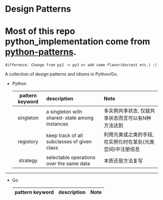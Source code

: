 # Design Patterns

# Most of this repo python_implementation come from [python-patterns](https://github.com/faif/python-patterns).

    difference: Change from py2 -> py3 or add some flavor(doctest etc.) :)

A collection of design patterns and idioms in Python/Go.

- Python

    |pattern keyword|description|Note|
    |:-------------:|:----------|:---|
    |singleton|a singleton with shared-state among instances|多实例共享状态, 仅就共享状态而言可以有N种方法达到|
    |registory|keep track of all subclasses of given class|利用元类或之类的手段, 在实例化时在某处(元类空间)中注册信息|
    |strategy|selectable operations over the same data|本质还是方法复写|
----------

- Go

    |pattern keyword|description|Note|
    |:-------------:|:----------|:---|